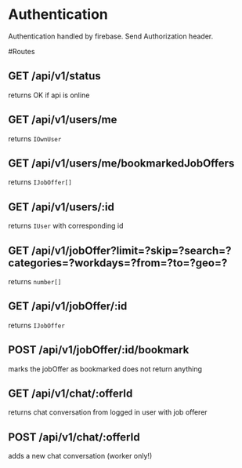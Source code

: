 # Authentication
Authentication handled by firebase. Send Authorization header.

#Routes
## GET /api/v1/status
returns OK if api is online

## GET /api/v1/users/me
returns `IOwnUser`

## GET /api/v1/users/me/bookmarkedJobOffers
returns `IJobOffer[]`

## GET /api/v1/users/:id
returns `IUser` with corresponding id

## GET /api/v1/jobOffer?limit=?skip=?search=?categories=?workdays=?from=?to=?geo=?
returns `number[]`

## GET /api/v1/jobOffer/:id
returns `IJobOffer`

## POST /api/v1/jobOffer/:id/bookmark
marks the jobOffer as bookmarked
does not return anything

## GET /api/v1/chat/:offerId
returns chat conversation from logged in user with job offerer

## POST /api/v1/chat/:offerId
adds a new chat conversation (worker only!)
